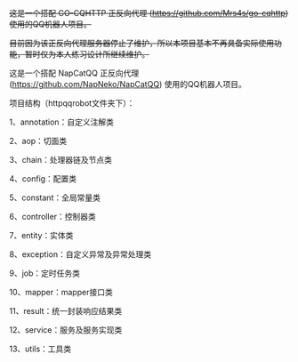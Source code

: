 ~~这是一个搭配 GO-CQHTTP 正反向代理 (https://github.com/Mrs4s/go-cqhttp) 使用的QQ机器人项目。~~

~~目前因为该正反向代理服务器停止了维护，所以本项目基本不再具备实际使用功能，暂时仅为本人练习设计所继续维护。~~

这是一个搭配 NapCatQQ 正反向代理 (https://github.com/NapNeko/NapCatQQ) 使用的QQ机器人项目。

项目结构（httpqqrobot文件夹下）：

1、annotation：自定义注解类

2、aop：切面类

3、chain：处理器链及节点类

4、config：配置类

5、constant：全局常量类

6、controller：控制器类

7、entity：实体类

8、exception：自定义异常及异常处理类

9、job：定时任务类

10、mapper：mapper接口类

11、result：统一封装响应结果类

12、service：服务及服务实现类

13、utils：工具类